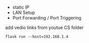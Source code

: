 * static IP
* LAN Setup
* Port Forwarding / Port Triggering

add vedio links from youtue CS folder

```
flask run --host=192.168.1.4